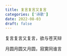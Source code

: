 ```yaml
---
title: 复言复言又复言
categories: ['诗歌']
date: 2022-08-03
draft: false
---
```


复言复言又复言，欲与苍天辩

月圆月圆又月圆，寂寞同谁言